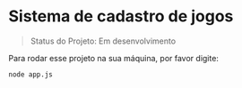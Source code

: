 <h1>Sistema de cadastro de jogos</h1>

> Status do Projeto: Em desenvolvimento

Para rodar esse projeto na sua máquina, por favor digite:

```
node app.js
```
